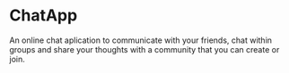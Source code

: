 # ChatApp
An online chat aplication to communicate with your friends, chat within groups and share your thoughts with a community that you can create or join.
